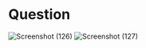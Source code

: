 # Question

![Screenshot (126)](https://github.com/aradhanayada/PW-assignment1-solution/assets/103102710/b6954f7f-8991-4c17-b732-e1667bc71b7c)
![Screenshot (127)](https://github.com/aradhanayada/PW-assignment1-solution/assets/103102710/cc67482c-9fe3-4c75-8272-89684f880c8d)
